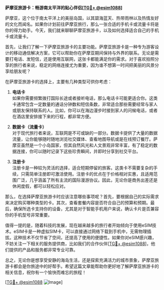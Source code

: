 **萨摩亚旅游卡：畅游南太平洋的贴心伴侣[[TG💪+ @esim1088](https://t.me/s/esim1088)]**

萨摩亚，这个位于南太平洋上的美丽岛国，以其碧海蓝天、热带雨林以及热情友好的文化而闻名。如果你计划前往萨摩亚旅行，那么一张合适的手机卡或流量卡将是你的得力助手。今天，我们就来聊聊萨摩亚旅游卡，以及如何选择适合自己的手机卡或流量卡。

首先，让我们了解一下萨摩亚旅游卡的主要功能。萨摩亚旅游卡是一种专为游客设计的移动通信解决方案，它可以帮助你在萨摩亚期间保持与外界的联系。无论是需要打电话、发短信，还是使用互联网，这张卡都能满足你的需求。对于喜欢拍照分享的旅行者来说，稳定的网络连接尤为重要，因为谁不想第一时间把美丽的风景分享给朋友呢？

在萨摩亚旅游卡的选择上，主要有几种类型可供你考虑：

1. **电话卡**  
   如果你需要频繁拨打国际长途或者接听电话，那么电话卡可能更适合你。这类卡通常包含一定数量的通话分钟数和短信条数，非常适合那些需要经常与家人或朋友保持联系的人。比如，你可以在海边漫步时接到家人的问候电话，或者在酒店里安排接下来的行程，都非常方便。

2. **数据卡（流量卡）**  
   对于现代旅行者来说，互联网是不可或缺的一部分。数据卡提供了大量的数据流量，让你能够随时随地浏览社交媒体、查看地图导航或是在线预订餐厅。萨摩亚虽然是一个小岛国家，但其自然风光和人文景观非常丰富，有了稳定的数据连接，你可以随时记录下这些珍贵瞬间，并即时分享到社交平台。

3. **注册卡**  
   注册卡是一种较为灵活的选择，适合短期停留的旅客。这类卡不需要复杂的手续，只需简单注册即可激活使用。注册卡的优点在于价格相对实惠，且适用范围广泛，几乎涵盖了所有主流的国际漫游协议。因此，无论你是商务出差还是休闲度假，都可以轻松应对。

那么，在选择萨摩亚旅游卡时应该注意哪些事项呢？首先，要根据自己的实际需求来决定购买哪种类型的卡。其次，查看套餐内容是否符合自己的预算和预期。最后，确保所选卡支持你的设备，尤其是对于智能手机用户来说，确认卡片是否兼容你的手机型号非常重要。

值得一提的是，随着科技的发展，现在越来越多的旅行者开始倾向于使用eSIM技术。eSIM卡是一种虚拟SIM卡，可以直接通过网络下载到手机中，无需物理插拔。这种技术不仅节省了空间，还提高了使用的便捷性。如果你对eSIM感兴趣，不妨关注一下相关的服务提供商，比如我们的合作伙伴[[TG💪+ @esim1088](https://t.me/s/esim1088)]，他们提供的产品和服务都非常专业可靠。

总之，无论你是想享受安静的海岛生活，还是探索充满活力的城市景象，萨摩亚旅游卡都会是你旅途中的好帮手。希望这篇文章能帮助你更好地了解萨摩亚旅游卡的相关信息，祝你有一个愉快而难忘的旅程！

[[TG💪+ @esim1088](https://t.me/s/esim1088) ![Image](https://i.postimg.cc/4NQfJmqS/Snipaste-2025-05-13-00-14-12.png)]